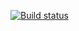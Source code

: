 [![Build status](https://ci.appveyor.com/api/projects/status/chn6j276fntd2pjx/branch/master?svg=true)](https://ci.appveyor.com/project/AnatolyTS/carddelivry/branch/master)
